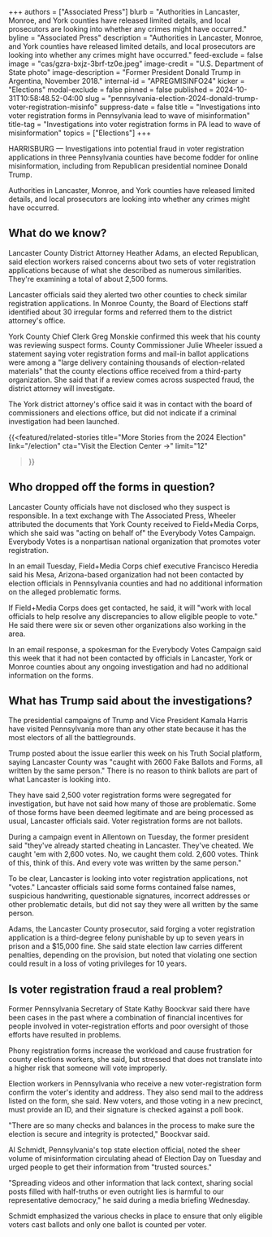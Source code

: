 +++
authors = ["Associated Press"]
blurb = "Authorities in Lancaster, Monroe, and York counties have released limited details, and local prosecutors are looking into whether any crimes might have occurred."
byline = "Associated Press"
description = "Authorities in Lancaster, Monroe, and York counties have released limited details, and local prosecutors are looking into whether any crimes might have occurred."
feed-exclude = false
image = "cas/gzra-bxjz-3brf-tz0e.jpeg"
image-credit = "U.S. Department of State photo"
image-description = "Former President Donald Trump in Argentina, November 2018."
internal-id = "APREGMISINFO24"
kicker = "Elections"
modal-exclude = false
pinned = false
published = 2024-10-31T10:58:48.52-04:00
slug = "pennsylvania-election-2024-donald-trump-voter-registration-misinfo"
suppress-date = false
title = "Investigations into voter registration forms in Pennsylvania lead to wave of misinformation"
title-tag = "Investigations into voter registration forms in PA lead to wave of misinformation"
topics = ["Elections"]
+++

HARRISBURG&nbsp;— Investigations into potential fraud in voter registration applications in three Pennsylvania counties have become fodder for online misinformation, including from Republican presidential nominee Donald Trump.

Authorities in Lancaster, Monroe, and York counties have released limited details, and local prosecutors are looking into whether any crimes might have occurred.

## What do we know?

Lancaster County District Attorney Heather Adams, an elected Republican, said election workers raised concerns about two sets of voter registration applications because of what she described as numerous similarities. They&#39;re examining a total of about 2,500 forms.

Lancaster officials said they alerted two other counties to check similar registration applications. In Monroe County, the Board of Elections staff identified about 30 irregular forms and referred them to the district attorney&#39;s office.

York County Chief Clerk Greg Monskie confirmed this week that his county was reviewing suspect forms. County Commissioner Julie Wheeler issued a statement saying voter registration forms and mail-in ballot applications were among a &#34;large delivery containing thousands of election-related materials&#34; that the county elections office received from a third-party organization. She said that if a review comes across suspected fraud, the district attorney will investigate.

The York district attorney&#39;s office said it was in contact with the board of commissioners and elections office, but did not indicate if a criminal investigation had been launched.

{{<featured/related-stories 
  title="More Stories from the 2024 Election" 
  link="/election"
  cta="Visit the Election Center →"
  limit="12"
>}}

## Who dropped off the forms in question?

Lancaster County officials have not disclosed who they suspect is responsible. In a text exchange with The Associated Press, Wheeler attributed the documents that York County received to Field\+Media Corps, which she said was &#34;acting on behalf of&#34; the Everybody Votes Campaign. Everybody Votes is a nonpartisan national organization that promotes voter registration.

In an email Tuesday, Field\+Media Corps chief executive Francisco Heredia said his Mesa, Arizona-based organization had not been contacted by election officials in Pennsylvania counties and had no additional information on the alleged problematic forms.

If Field\+Media Corps does get contacted, he said, it will &#34;work with local officials to help resolve any discrepancies to allow eligible people to vote.&#34; He said there were six or seven other organizations also working in the area.

In an email response, a spokesman for the Everybody Votes Campaign said this week that it had not been contacted by officials in Lancaster, York or Monroe counties about any ongoing investigation and had no additional information on the forms.

## What has Trump said about the investigations?

The presidential campaigns of Trump and Vice President Kamala Harris have visited Pennsylvania more than any other state because it has the most electors of all the battlegrounds.

Trump posted about the issue earlier this week on his Truth Social platform, saying Lancaster County was &#34;caught with 2600 Fake Ballots and Forms, all written by the same person.&#34; There is no reason to think ballots are part of what Lancaster is looking into.

They have said 2,500 voter registration forms were segregated for investigation, but have not said how many of those are problematic. Some of those forms have been deemed legitimate and are being processed as usual, Lancaster officials said. Voter registration forms are not ballots.

During a campaign event in Allentown on Tuesday, the former president said &#34;they&#39;ve already started cheating in Lancaster. They&#39;ve cheated. We caught &#39;em with 2,600 votes. No, we caught them cold. 2,600 votes. Think of this, think of this. And every vote was written by the same person.&#34;

To be clear, Lancaster is looking into voter registration applications, not &#34;votes.&#34; Lancaster officials said some forms contained false names, suspicious handwriting, questionable signatures, incorrect addresses or other problematic details, but did not say they were all written by the same person.

Adams, the Lancaster County prosecutor, said forging a voter registration application is a third-degree felony punishable by up to seven years in prison and a $15,000 fine. She said state election law carries different penalties, depending on the provision, but noted that violating one section could result in a loss of voting privileges for 10 years.

## Is voter registration fraud a real problem?

Former Pennsylvania Secretary of State Kathy Boockvar said there have been cases in the past where a combination of financial incentives for people involved in voter-registration efforts and poor oversight of those efforts have resulted in problems.

Phony registration forms increase the workload and cause frustration for county elections workers, she said, but stressed that does not translate into a higher risk that someone will vote improperly.

Election workers in Pennsylvania who receive a new voter-registration form confirm the voter&#39;s identity and address. They also send mail to the address listed on the form, she said. New voters, and those voting in a new precinct, must provide an ID, and their signature is checked against a poll book.

&#34;There are so many checks and balances in the process to make sure the election is secure and integrity is protected,&#34; Boockvar said.

Al Schmidt, Pennsylvania&#39;s top state election official, noted the sheer volume of misinformation circulating ahead of Election Day on Tuesday and urged people to get their information from &#34;trusted sources.&#34;

&#34;Spreading videos and other information that lack context, sharing social posts filled with half-truths or even outright lies is harmful to our representative democracy,&#34; he said during a media briefing Wednesday.

Schmidt emphasized the various checks in place to ensure that only eligible voters cast ballots and only one ballot is counted per voter.


